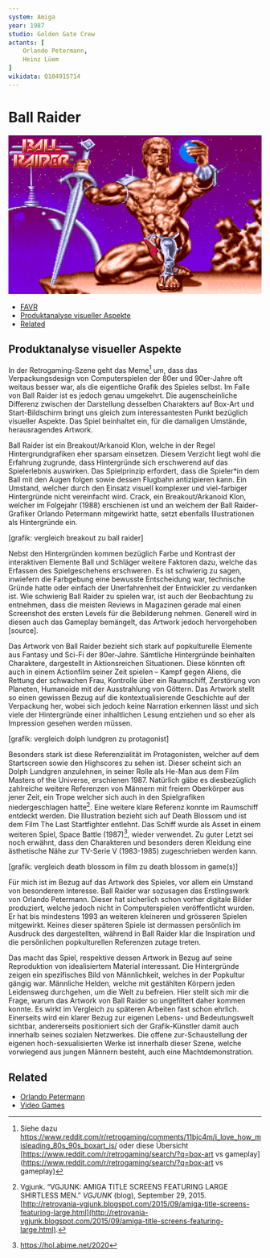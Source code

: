 ```yaml
---
system: Amiga
year: 1987
studio: Golden Gate Crew
actants: [
	Orlando Petermann,
	Heinz Lüem
]
wikidata: Q104915714
---
```

# Ball Raider
![](assets/ball_raider_start_screen.png)

- [FAVR](#favr)
- [Produktanalyse visueller Aspekte](#produktanalyse-visueller-aspekte)
- [Related](#related)

## Produktanalyse visueller Aspekte
In der Retrogaming-Szene geht das Meme[^1] um, dass das Verpackungsdesign von Computerspielen der 80er und 90er-Jahre oft weitaus besser war, als die eigentliche Grafik des Spieles selbst. Im Falle von Ball Raider ist es jedoch genau umgekehrt. Die augenscheinliche Differenz zwischen der Darstellung desselben Charakters auf Box-Art und Start-Bildschirm bringt uns gleich zum interessantesten Punkt bezüglich visueller Aspekte. Das Spiel beinhaltet ein, für die damaligen Umstände, herausragendes Artwork.

Ball Raider ist ein Breakout/Arkanoid Klon, welche in der Regel Hintergrundgrafiken eher sparsam einsetzen. Diesem Verzicht liegt wohl die Erfahrung zugrunde, dass Hintergründe sich erschwerend auf das Spielerlebnis auswirken. Das Spielprinzip erfordert, dass die Spieler\*in dem Ball mit den Augen folgen sowie dessen Flugbahn antizipieren kann. Ein Umstand, welcher durch den Einsatz visuell komplexer und viel-farbiger Hintergründe nicht vereinfacht wird. Crack, ein Breakout/Arkanoid Klon, welcher im Folgejahr (1988) erschienen ist und an welchem der Ball Raider-Grafiker Orlando Petermann mitgewirkt hatte, setzt ebenfalls Illustrationen als Hintergründe ein.

[grafik: vergleich breakout zu ball raider]

Nebst den Hintergründen kommen bezüglich Farbe und Kontrast der interaktiven Elemente Ball und Schläger weitere Faktoren dazu, welche das Erfassen des Spielgeschehens erschweren. Es ist schwierig zu sagen, inwiefern die Farbgebung eine bewusste Entscheidung war, technische Gründe hatte oder einfach der Unerfahrenheit der Entwickler zu verdanken ist. Wie schwierig Ball Raider zu spielen war, ist auch der Beobachtung zu entnehmen, dass die meisten Reviews in Magazinen gerade mal einen Screenshot des ersten Levels für die Bebilderung nehmen. Generell wird in diesen auch das Gameplay bemängelt, das Artwork jedoch hervorgehoben [source].

Das Artwork von Ball Raider bezieht sich stark auf popkulturelle Elemente aus Fantasy und Sci-Fi der 80er-Jahre. Sämtliche Hintergründe beinhalten Charaktere, dargestellt in Aktionsreichen Situationen. Diese könnten oft auch in einem Actionfilm seiner Zeit spielen – Kampf gegen Aliens, die Rettung der schwachen Frau, Kontrolle über ein Raumschiff, Zerstörung von Planeten, Humanoide mit der Ausstrahlung von Göttern. Das Artwork stellt so einen gewissen Bezug auf die kontextualisierende Geschichte auf der Verpackung her, wobei sich jedoch keine Narration erkennen lässt und sich viele der Hintergründe einer inhaltlichen Lesung entziehen und so eher als Impression gesehen werden müssen.

[grafik: vergleich dolph lundgren zu protagonist]

Besonders stark ist diese Referenzialität im Protagonisten, welcher auf dem Startscreen sowie den Highscores zu sehen ist. Dieser scheint sich an Dolph Lundgren anzulehnen, in seiner Rolle als He-Man aus dem Film Masters of the Universe, erschienen 1987. Natürlich gäbe es diesbezüglich zahlreiche weitere Referenzen von Männern mit freiem Oberkörper aus jener Zeit, ein Trope welcher sich auch in den Spielgrafiken niedergeschlagen hatte[^2]. Eine weitere klare Referenz konnte im Raumschiff entdeckt werden. Die Illustration bezieht sich auf Death Blossom und ist dem Film The Last Startfighter entlehnt. Das Schiff wurde als Asset in einem weiteren Spiel, Space Battle (1987)[^3], wieder verwendet. Zu guter Letzt sei noch erwähnt, dass den Charakteren und besonders deren Kleidung eine ästhetische Nähe zur TV-Serie V (1983-1985) zugeschrieben werden kann.

[grafik: vergleich death blossom in film zu death blossom in game(s)]

Für mich ist im Bezug auf das Artwork des Spieles, vor allem ein Umstand von besonderem Interesse. Ball Raider war sozusagen das Erstlingswerk von Orlando Petermann. Dieser hat sicherlich schon vorher digitale Bilder produziert, welche jedoch nicht in Computerspielen veröffentlicht wurden. Er hat bis mindestens 1993 an weiteren kleineren und grösseren Spielen mitgewirkt. Keines dieser späteren Spiele ist dermassen persönlich im Ausdruck des dargestellten, während in Ball Raider klar die Inspiration und die persönlichen popkulturellen Referenzen zutage treten.

Das macht das Spiel, respektive dessen Artwork in Bezug auf seine Reproduktion von idealisiertem Material interessant. Die Hintergründe zeigen ein spezifisches Bild von Männlichkeit, welches in der Popkultur gängig war. Männliche Helden, welche mit gestählten Körpern jeden Leidensweg durchgehen, um die Welt zu befreien. Hier stellt sich mir die Frage, warum das Artwork von Ball Raider so ungefiltert daher kommen konnte. Es wirkt im Vergleich zu späteren Arbeiten fast schon ehrlich. Einerseits wird ein klarer Bezug zur eigenen Lebens- und Bedeutungswelt sichtbar, andererseits positioniert sich der Grafik-Künstler damit auch innerhalb seines sozialen Netzwerkes. Die offene zur-Schaustellung der eigenen hoch-sexualisierten Werke ist innerhalb dieser Szene, welche vorwiegend aus jungen Männern besteht, auch eine Machtdemonstration.

## Related
- [Orlando Petermann](notes/Orlando%20Petermann.md)
- [Video Games](notes/Video%20Games.md)

[^1]: Siehe dazu https://www.reddit.com/r/retrogaming/comments/11bjc4m/i_love_how_misleading_80s_90s_boxart_is/ oder diese Übersicht [https://www.reddit.com/r/retrogaming/search/?q=box-art vs gameplay](https://www.reddit.com/r/retrogaming/search/?q=box-art vs gameplay)
[^2]: Vgjunk. “VGJUNK: AMIGA TITLE SCREENS FEATURING LARGE SHIRTLESS MEN.” _VGJUNK_ (blog), September 29, 2015. [http://retrovania-vgjunk.blogspot.com/2015/09/amiga-title-screens-featuring-large.html](http://retrovania-vgjunk.blogspot.com/2015/09/amiga-title-screens-featuring-large.html).
[^3]: https://hol.abime.net/2020